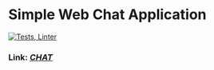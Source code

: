 # Simple Web Chat Application

[![Tests, Linter](https://github.com/Vla2d/webchat-app/actions/workflows/nodejs.yml/badge.svg)](https://github.com/Vla2d/webchat-app/actions/workflows/nodejs.yml)

### Link: ***[CHAT](#)***
